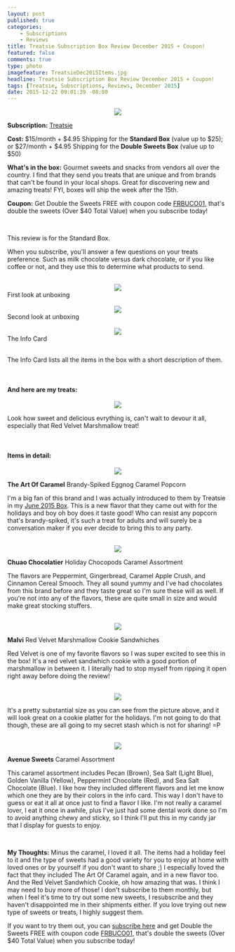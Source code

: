 ```yaml
---
layout: post
published: true
categories: 
    - Subscriptions
    - Reviews
title: Treatsie Subscription Box Review December 2015 + Coupon!
featured: false
comments: true
type: photo
imagefeature: TreatsieDec2015Items.jpg
headline: Treatsie Subscription Box Review December 2015 + Coupon!
tags: [Treatsie, Subscriptions, Reviews, December 2015]
date: 2015-12-22 09:01:39 -08:00
---
```


<center><a href="http://fbuy.me/co5XW" target="_blank">
<img src="/images/TreatsieDec2015Box.jpg" border="0" style="border:none;max-width:100%;"/>
</a></center>
<p><b>Subscription:</b> <a href="http://fbuy.me/co5XW" target="_blank">Treatsie</a></p>
<p><b>Cost:</b> $15/month + $4.95 Shipping for the <b>Standard Box</b> (value up to $25); or $27/month + $4.95 Shipping for the <b>Double Sweets Box</b> (value up to $50)</p>
<p><b>What's in the box:</b> Gourmet sweets and snacks from vendors all over the country. I find that they send you treats that are unique and from brands that can't be found in your local shops. Great for discovering new and amazing treats! FYI, boxes will ship the week after the 15th.</p>
<p><b>Coupon:</b> Get Double the Sweets FREE with coupon code <a href="http://fbuy.me/co5XW">FRBUCO01</a>, that's double the sweets (Over $40 Total Value) when you subscribe today!</p>
<br>

<p><i class="icon-arrow-right"></i>This review is for the Standard Box.</p>

<p>When you subscribe, you'll answer a few questions on your treats preference. Such as milk chocolate versus dark chocolate, or if you like coffee or not, and they use this to determine what products to send.</p>

<br>

<center><a href="http://fbuy.me/co5XW" target="_blank">
<img src="/images/TreatsieDec2015OpenBox.jpg" border="0" style="border:none;max-width:100%;"/>
</a></center>
<figcaption>First look at unboxing</figcaption>

<br>

<center><a href="http://fbuy.me/co5XW" target="_blank">
<img src="/images/TreatsieDec2015OpenBox2.jpg" border="0" style="border:none;max-width:100%;"/>
</a></center>
<figcaption>Second look at unboxing</figcaption>

<br>

<center><a href="http://fbuy.me/co5XW" target="_blank">
<img src="/images/TreatsieDec2015Info.jpg" border="0" style="border:none;max-width:100%;"/>
</a></center>
<figcaption>The Info Card</figcaption>

<br>

<p>The Info Card lists all the items in the box with a short description of them.</p>

<br>

<H4>And here are my treats:</H4>

<center><a href="http://fbuy.me/co5XW" target="_blank">
<img src="/images/TreatsieDec2015Items.jpg" border="0" style="border:none;max-width:100%;"/>
</a></center>

<p>Look how sweet and delicious evrything is, can't wait to devour it all, especially that Red Velvet Marshmallow treat!</p>

<br>

<H4>Items in detail:</H4>

<center><a href="http://fbuy.me/co5XW" target="_blank">
<img src="/images/TreatsieDec2015TheArtOfCaramelBrandySpikedEggnogPopcorn.jpg" border="0" style="border:none;max-width:100%;"/>
</a></center>

<DL>
<DT><b>The Art Of Caramel</b> Brandy-Spiked Eggnog Caramel Popcorn</DT>
</DL>

<p>I'm a big fan of this brand and I was actually introduced to them by Treatsie in my <a href="http://whatsupmailbox.com/subscriptions/reviews/Treatsie-Subscription-Box-Review-June-2105/" target="_blank">June 2015 Box</a>. This is a new flavor that they came out with for the holidays and boy oh boy does it taste good! Who can resist any popcorn that's brandy-spiked, it's such a treat for adults and will surely be a conversation maker if you ever decide to bring this to any party.</p>

<br>

<center><a href="http://fbuy.me/co5XW" target="_blank">
<img src="/images/TreatsieDec2015ChuaoChocolatierChocopods.jpg" border="0" style="border:none;max-width:100%;"/>
</a></center>
<DL>
<DT><b>Chuao Chocolatier</b> Holiday Chocopods Caramel Assortment</DT>
</DL>

<p>The flavors are Peppermint, Gingerbread, Caramel Apple Crush, and Cinnamon Cereal Smooch. They all sound yummy and I've had chocolates from this brand before and they taste great so I'm sure these will as well. If you're not into any of the flavors, these are quite small in size and would make great stocking stuffers.</p>

<br>

<center><a href="http://fbuy.me/co5XW" target="_blank">
<img src="/images/TreatsieDec2015MalviRedVelvetMarshmallow.jpg" border="0" style="border:none;max-width:100%;"/>
</a></center>
<DL>
<DT><b>Malvi</b> Red Velvet Marshmallow Cookie Sandwhiches</DT>
</DL>

<p>Red Velvet is one of my favorite flavors so I was super excited to see this in the box! It's a red velvet sandwhich cookie with a good portion of marshmallow in between it. I literally had to stop myself from ripping it open right away before doing the review!</p>

<br>

<center><a href="http://fbuy.me/co5XW" target="_blank">
<img src="/images/TreatsieDec2015MalviRedVelvetMarshmallow2.jpg" border="0" style="border:none;max-width:100%;"/>
</a></center>

<p>It's a pretty substantial size as you can see from the picture above, and it will look great on a cookie platter for the holidays. I'm not going to do that though, these are all going to my secret stash which is not for sharing! =P</p>

<br>

<center><a href="http://fbuy.me/co5XW" target="_blank">
<img src="/images/TreatsieDec2015AvenueSweetsCaramel.jpg" border="0" style="border:none;max-width:100%;"/>
</a></center>
<DL>
<DT><b>Avenue Sweets</b> Caramel Assortment</DT>
</DL>

<p>This caramel assortment includes Pecan (Brown), Sea Salt (Light Blue), Golden Vanilla (Yellow), Peppermint Chocolate (Red), and Sea Salt Chocolate (Blue). I like how they included different flavors and let me know which one they are by their colors in the info card. This way I don't have to guess or eat it all at once just to find a flavor I like. I'm not really a caramel lover, I eat it once in awhile, plus I've just had some dental work done so I'm to avoid anything chewy and sticky, so I think I'll put this in my candy jar that I display for guests to enjoy.</p>

<br>

<p><i class="icon-exclamation-sign"></i><b> My Thoughts:</b> Minus the caramel, I loved it all. The items had a holiday feel to it and the type of sweets had a good variety for you to enjoy at home with loved ones or by yourself if you don't want to share ;) I especially loved the fact that they included The Art Of Caramel again, and in a new flavor too. And the Red Velvet Sandwhich Cookie, oh how amazing that was. I think I may need to buy more of those! I don't subscribe to them monthly, but when I feel it's time to try out some new sweets, I resubscribe and they haven't disappointed me in their shipments either. If you love trying out new type of sweets or treats, I highly suggest them.</p>

<p>If you want to try them out, you can <a href="http://fbuy.me/co5XW" target="_blank">subscribe here</a> and get Double the Sweets FREE with coupon code <a href="http://fbuy.me/co5XW">FRBUCO01</a>, that's double the sweets (Over $40 Total Value) when you subscribe today!</p>
